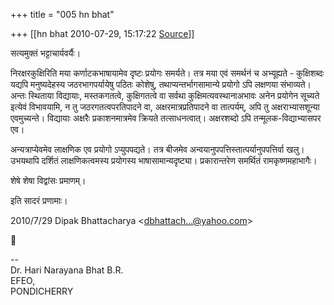 +++
title = "005 hn bhat"

+++
[[hn bhat	2010-07-29, 15:17:22 [Source](https://groups.google.com/g/bvparishat/c/GpiTILzrroo)]]



सत्यमुक्तं भट्टाचार्यवर्यैः।

  

निरक्षरकुक्षिरिति मया कर्णाटकभाषायामेव दृष्टः प्रयोगः समर्यते। तत्र मया एवं समर्थनं च अभ्यूह्यते - कुक्षिशब्दः यद्यपि मनुष्यदेहस्य जठरभागपर्यायेषु पठितः कोशेषु, तथाप्यन्तर्भागसामान्ये प्रयोगो ऽपि लक्षणया संभाव्यते। अन्तः स्थिताया विद्यायाः, मस्तकगतत्वे, कुक्षिगतत्वे वा सर्वथा कुक्षिमत्यवस्थानाअभावः अनेन प्रयोगेन सूच्यते इत्येवं विभावयामि, न तु जठरगतत्वपरतिपादने वा, अक्षरमात्रप्रतिपादने वा तात्पर्यम्, अपि तु अक्षराभ्यासशून्या एवमुच्यन्ते। विद्यायाः अक्षरैः प्रकाशनमात्रमेव क्रियते तत्साधनत्वात्। अक्षरशब्दो ऽपि तन्मूलक-विद्याभ्यासपर एव।

  

अन्यत्राप्येवमेव लाक्षणिक एव प्रयोगो ऽप्युपपद्यते। तत्र बीजमेव अन्वयानुपपत्तिस्तात्पर्यानुपपत्तिर्वा खलु। उभयथापि दर्शितं लाक्षणिकत्वमस्य प्रयोगस्य भाषासामान्यदृष्ट्या। प्रकारान्तरेण समर्थितं रामकृष्णमहाभागैः।

  

शेषे शेषा विद्वांसः प्रमाणम्।  
  

इति सादरं प्रणामाः।

  

  

  

2010/7/29 Dipak Bhattacharya \<[dbhattach...@yahoo.com]()\>



  
  
  
--  
Dr. Hari Narayana Bhat B.R.  
EFEO,  
PONDICHERRY  


